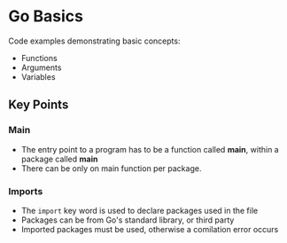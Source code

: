 # Go Basics

Code examples demonstrating basic concepts:

- Functions
- Arguments
- Variables

## Key Points

### Main

- The entry point to a program has to be a function called **main**, within a package called **main**
- There can be only on main function per package.

### Imports

- The `import` key word is used to declare packages used in the file
- Packages can be from Go's standard library, or third party
- Imported packages must be used, otherwise a comilation error occurs
